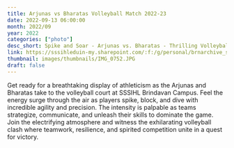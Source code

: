 ```yaml
---
title: Arjunas vs Bharatas Volleyball Match 2022-23
date: 2022-09-13 06:00:00
month: 2022/09
year: 2022
categories: ["photo"]
desc_short: Spike and Soar - Arjunas vs. Bharatas - Thrilling Volleyball Clash at SSSIHL Brindavan Campus
link: https://sssihleduin-my.sharepoint.com/:f:/g/personal/brnarchive_sssihl_edu_in/EktohVyXdV1Ihf9YIjBu0XcBzK-L1vf6vekobNw4JfBbXQ?e=yUh1UP
thumbnail: images/thumbnails/IMG_0752.JPG
draft: false
---
```


Get ready for a breathtaking display of athleticism as the Arjunas and Bharatas take to the volleyball court at SSSIHL Brindavan Campus. Feel the energy surge through the air as players spike, block, and dive with incredible agility and precision. The intensity is palpable as teams strategize, communicate, and unleash their skills to dominate the game. Join the electrifying atmosphere and witness the exhilarating volleyball clash where teamwork, resilience, and spirited competition unite in a quest for victory.
